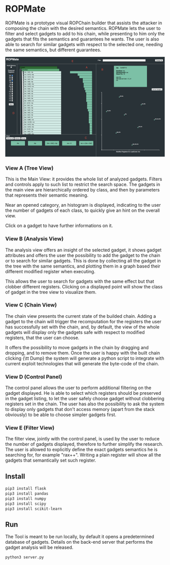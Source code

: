 # ROPMate

ROPMate is a prototype visual ROPChain builder that assists the attacker in composing the chain with the desired semantics. ROPMate lets the user to filter and select gadgets to add to his chain, while presenting to him only the gadgets that fits the semantics and guarantees he wants. The user is also able to search for similar gadgets with respect to the selected one, needing the same semantics, but different guarantees.

![alt text](/RopMate_paper/ropmate-screen.png "ROPMate Screenshot")

### View A (Tree View)
This is the Main View: it provides the whole list of analyzed gadgets. Filters and controls apply to such list to restrict the search space. The gadgets in the main view are hierarchically ordered by class, and then by parameters that represents their semantic meaning. 

Near an opened category, an histogram is displayed, indicating to the user the number of gadgets of each class, to quickly give an hint on the overall view.

Click on a gadget to have further informations on it.

### View B (Analysis View)
The analysis view offers an insight of the selected gadget, it shows gadget attributes and offers the user the possibility to add the gadget to the chain or to search for similar gadgets. This is done by collecting all the gadget in the tree with the same semantics, and plotting them in a graph based their different modified register when executing. 

This allows the user to search for gadgets with the same effect but that clobber different registers. Clicking on a displayed point will show the class of gadget in the tree view to visualize them.

### View C (Chain View)
The chain view presents the current state of the builded chain. Adding a gadget to the chain will trigger the recomputation for the registers the user has successfully set with the chain, and, by default, the view of the whole gadgets will display only the gadgets safe with respect to modified registers, that the user can choose.

It offers the possibility to move gadgets in the chain by dragging and dropping, and to remove them. Once the user is happy with the built chain clicking {\tt Dump} the system will generate a python script to integrate with current exploit technologies that will generate the byte-code of the chain.

### View D (Control Panel)

The control panel allows the user to perform additional filtering on the gadget displayed. He is able to select which registers should be preserved in the gadget listing, to let the user safely choose gadget without clobbering registers set in the chain. The user has also the possibility to ask the system to display only gadgets that don't access memory (apart from the stack obviously) to be able to choose simpler gadgets first.

### View E (Filter View)

The filter view, jointly with the control panel, is used by the user to reduce the number of gadgets displayed, therefore to further simplify the research. The user is allowed to explicitly define the exact gadgets semantics he is searching for, for example "rax++". Writing a plain register will show all the gadgets that semantically set such register.


## Install
```
pip3 install flask
pip3 install pandas
pip3 install numpy
pip3 install scipy
pip3 install scikit-learn
```

## Run

The Tool is meant to be run locally, by default it opens a predetermined database of gadgets. Details on the back-end server that performs the gadget analysis will be released.

```
python3 server.py
```
